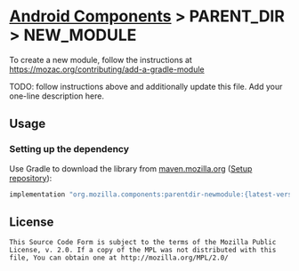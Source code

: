 # [Android Components](../../../README.md) > PARENT_DIR > NEW_MODULE

To create a new module, follow the instructions at https://mozac.org/contributing/add-a-gradle-module

TODO: follow instructions above and additionally update this file. Add your one-line description here.

## Usage

### Setting up the dependency

Use Gradle to download the library from [maven.mozilla.org](https://maven.mozilla.org/)
([Setup repository](../../../README.md#maven-repository)):

```Groovy
implementation "org.mozilla.components:parentdir-newmodule:{latest-version}"
```

## License

    This Source Code Form is subject to the terms of the Mozilla Public
    License, v. 2.0. If a copy of the MPL was not distributed with this
    file, You can obtain one at http://mozilla.org/MPL/2.0/
